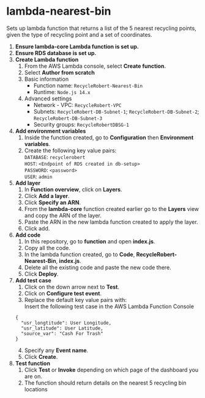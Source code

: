 # lambda-nearest-bin

Sets up lambda function that returns a list of the 5 nearest recycling points, given the type of recycling point and a set of coordinates.

1. **Ensure lambda-core Lambda function is set up.**
2. **Ensure RDS database is set up.**
3. **Create Lambda function**  
    1. From the AWS Lambda console, select **Create function**.
    2. Select **Author from scratch**
    3. Basic information  
        - Function name: `RecycleRobert-Nearest-Bin`
        - Runtime: `Node.js 14.x`
    4. Advanced settings
        - Network - VPC: `RecycleRobert-VPC`
        - Subnets: `RecycleRobert-DB-Subnet-1`; `RecycleRobert-DB-Subnet-2`; `RecycleRobert-DB-Subnet-3`
        - Security groups: `RecycleRobertDBSG-1`
4. **Add environment variables**  
    1. Inside the function created, go to **Configuration** then **Environment variables**.  
    2. Create the following key value pairs:  
        `DATABASE`: `recyclerobert`  
        `HOST`: `<Endpoint of RDS created in db-setup>`  
        `PASSWORD`: `<password>`  
        `USER`: `admin`   
5. **Add layer**  
    1. In **Function overview**, click on **Layers**.
    2. Click **Add a layer**.
    3. Click **Specify an ARN**.
    4. From the **lambda-core** function created earlier go to the **Layers** view and copy the ARN of the layer.
    5. Paste the ARN in the new lambda function created to apply the layer.
    6. Click add.
 6. **Add code**
    1. In this repository, go to **function** and open **index.js**.
    2. Copy all the code.
    3. In the lambda function created, go to **Code**, **RecycleRobert-Nearest-Bin**, **index.js**.
    4. Delete all the existing code and paste the new code there.
    5. Click **Deploy**.
 7. **Add test case**  
    1. Click on the down arrow next to **Test**.
    2. Click on **Configure test event**.
    3. Replace the default key value pairs with:  
    Insert the following test case in the AWS Lambda Function Console
    ```
    {
      "usr_longtitude": User Longitude,
      "usr_latitude": User Latitude,
      "source_var": "Cash For Trash"
    }
    ```
    4. Specify any **Event name**.
    5. Click **Create**.
 8. **Test function**
    1. Click **Test** or **Invoke** depending on which page of the dashboard you are on.
    2. The function should return details on the nearest 5 recycling bin locations
  
  
